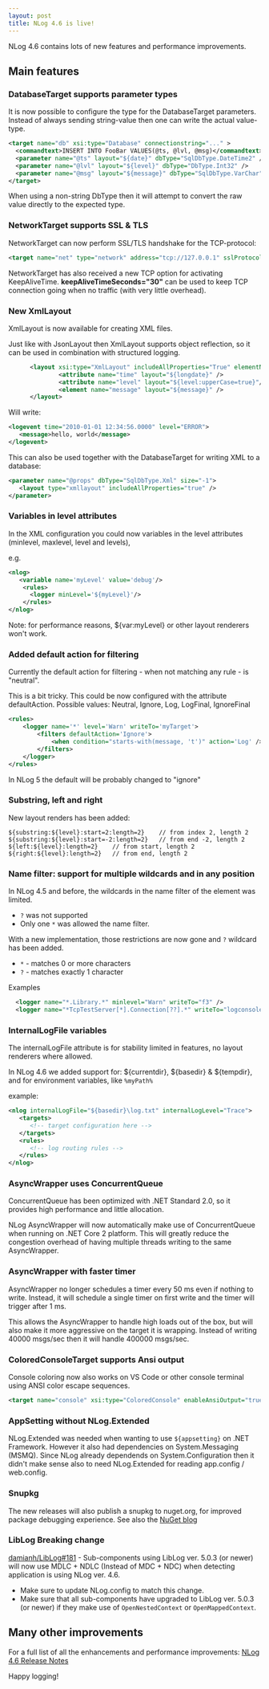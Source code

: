 ```yaml
---
layout: post
title: NLog 4.6 is live!
---
```


NLog 4.6 contains lots of new features and performance improvements.

## Main features

### DatabaseTarget supports parameter types
It is now possible to configure the type for the DatabaseTarget parameters.
Instead of always sending string-value then one can write the actual value-type.

```xml
<target name="db" xsi:type="Database" connectionstring="..." >
  <commandtext>INSERT INTO FooBar VALUES(@ts, @lvl, @msg)</commandtext>
  <parameter name="@ts" layout="${date}" dbType="SqlDbType.DateTime2" />
  <parameter name="@lvl" layout="${level}" dbType="DbType.Int32" />
  <parameter name="@msg" layout="${message}" dbType="SqlDbType.VarChar" size="-1" parameterType="String" />
</target>
```

When using a non-string DbType then it will attempt to convert the raw value directly to the expected type.

### NetworkTarget supports SSL & TLS
NetworkTarget can now perform SSL/TLS handshake for the TCP-protocol:

```xml
<target name="net" type="network" address="tcp://127.0.0.1" sslProtocols="Tls12" />
```

NetworkTarget has also received a new TCP option for activating KeepAliveTime. **keepAliveTimeSeconds="30"** can be used to keep TCP connection going when no traffic (with very little overhead).

### New XmlLayout
XmlLayout is now available for creating XML files.

Just like with JsonLayout then XmlLayout supports object reflection, so it can be used in combination with structured logging.

```xml
      <layout xsi:type="XmlLayout" includeAllProperties="True" elementName='logevent'>
              <attribute name="time" layout="${longdate}" />
              <attribute name="level" layout="${level:upperCase=true}"/>
              <element name="message" layout="${message}" />
      </layout>
```

Will write:

```xml
<logevent time="2010-01-01 12:34:56.0000" level="ERROR">
   <message>hello, world</message>
</logevent>
```

This can also be used together with the DatabaseTarget for writing XML to a database:

```xml
<parameter name="@props" dbType="SqlDbType.Xml" size="-1">
   <layout type="xmllayout" includeAllProperties="true" />
</parameter>
```


### Variables in level attributes
In the XML configuration you could now variables in the level attributes (minlevel, maxlevel, level and levels),

 e.g.

```xml
<nlog>
   <variable name='myLevel' value='debug'/>
    <rules>
      <logger minLevel='${myLevel}'/>
    </rules>
</nlog>
```

Note: for performance reasons, ${var:myLevel} or other layout renderers won't work.

### Added default action for filtering

Currently the default action for filtering - when not matching any rule - is "neutral". 

This is a bit tricky. This could be now configured with the attribute defaultAction. Possible values: Neutral, Ignore,  Log,  LogFinal, IgnoreFinal

```xml
<rules>
    <logger name='*' level='Warn' writeTo='myTarget'>
        <filters defaultAction='Ignore'>
            <when condition="starts-with(message, 't')" action='Log' />
        </filters>
    </logger>
</rules>
```

In NLog 5 the default will be probably changed to "ignore"

### Substring, left and right

New layout renders has been added:

```
${substring:${level}:start=2:length=2}    // from index 2, length 2
${substring:${level}:start=-2:length=2}   // from end -2, length 2
${left:${level}:length=2}    // from start, length 2
${right:${level}:length=2}   // from end, length 2
```

### Name filter: support for multiple wildcards and in any position
In NLog 4.5 and before, the wildcards in the name filter of the <rule> element was limited. 

- `?` was not supported
- Only one `*` was allowed the name filter. 

With a new implementation, those restrictions are now gone and `?` wildcard has been added.

- `*` - matches 0 or more characters
- `?` - matches exactly 1 character

Examples

```xml
  <logger name="*.Library.*" minlevel="Warn" writeTo="f3" />
  <logger name="*TcpTestServer[*].Connection[??].*" writeTo="logconsole" />
```


### InternalLogFile variables

The internalLogFile attribute is for stability limited in features, no layout renderers where allowed. 

In NLog 4.6 we added support for: ${currentdir}, ${basedir} & ${tempdir}, and for environment variables, like `%myPath%` 

example:

```xml
<nlog internalLogFile="${basedir}\log.txt" internalLogLevel="Trace">
   <targets>
      <!-- target configuration here -->
   </targets>
   <rules>
      <!-- log routing rules -->
   </rules>
</nlog>
```


### AsyncWrapper uses ConcurrentQueue
ConcurrentQueue has been optimized with .NET Standard 2.0, so it provides high performance and little allocation.

NLog AsyncWrapper will now automatically make use of ConcurrentQueue when running on .NET Core 2 platform.
This will greatly reduce the congestion overhead of having multiple threads writing to the same AsyncWrapper.

### AsyncWrapper with faster timer
AsyncWrapper no longer schedules a timer every 50 ms even if nothing to write. Instead, it will schedule a single
timer on first write and the timer will trigger after 1 ms.

This allows the AsyncWrapper to handle high loads out of the box, but will also make it more aggressive on the
target it is wrapping. Instead of writing 40000 msgs/sec then it will handle 400000 msgs/sec.

### ColoredConsoleTarget supports Ansi output
Console coloring now also works on VS Code or other console terminal using ANSI color escape sequences.

```xml
<target name="console" xsi:type="ColoredConsole" enableAnsiOutput="true" />
```

### AppSetting without NLog.Extended
NLog.Extended was needed when wanting to use `${appsetting}` on .NET Framework. However it also had
dependencies on System.Messaging (MSMQ). Since NLog already dependends on System.Configuration
then it didn't make sense also to need NLog.Extended for reading app.config / web.config.

### Snupkg 

The new releases will also publish a snupkg to nuget.org, for improved package debugging experience. See also the [NuGet blog](https://blog.nuget.org/20181116/Improved-debugging-experience-with-the-NuGet-org-symbol-server-and-snupkg.html)

### LibLog Breaking change
[damianh/LibLog#181](https://github.com/damianh/LibLog/pull/181) - Sub-components using LibLog ver. 5.0.3 (or newer)
will now use MDLC + NDLC (Instead of MDC + NDC) when detecting application is using NLog ver. 4.6.
- Make sure to update NLog.config to match this change.
- Make sure that all sub-components have upgraded to LibLog ver. 5.0.3 (or newer) if they make use of `OpenNestedContext` or `OpenMappedContext`.

## Many other improvements

For a full list of all the enhancements and performance improvements: [NLog 4.6 Release Notes](https://github.com/NLog/NLog/blob/master/CHANGELOG.md)


Happy logging!
